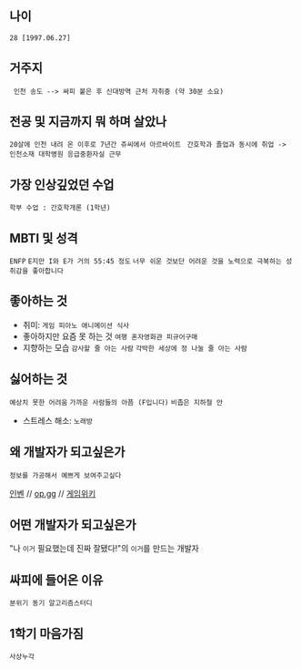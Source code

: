 ## 나이
`` 28 [1997.06.27] ``

## 거주지
`` 인천 송도 --> 싸피 붙은 후 신대방역 근처 자취중 (약 30분 소요)``

## 전공 및 지금까지 뭐 하며 살았나
``20살에 인천 내려 온 이후로 7년간 쥬씨에서 아르바이트``
`` 간호학과
졸업과 동시에 취업 -> 인천소재 대학병원 응급중환자실 근무``

## 가장 인상깊었던 수업
`` 학부 수업 : 간호학개론 (1학년) ``

## MBTI 및 성격
`` ENFP ``
`` E지만 I와 E가 거의 55:45 정도 ``
`` 너무 쉬운 것보단 어려운 것을 노력으로 극복하는 성취감을 좋아합니다 ``

## 좋아하는 것
* 취미:
`` 게임 피아노 애니메이션 식사 ``
* 좋아하지만 요즘 못 하는 것
`` 여행 혼자영화관 피규어구매 ``
* 지향하는 모습
`` 감사할 줄 아는 사람 ``
`` 각박한 세상에 정 나눌 줄 아는 사람 ``

## 싫어하는 것
`` 예상치 못한 어려움 ``
`` 가까운 사람들의 아픔 (F입니다) ``
`` 비좁은 지하철 안 ``

* 스트레스 해소:
  `` 노래방 ``

## 왜 개발자가 되고싶은가
`` 정보를 가공해서 예쁘게 보여주고싶다 ``

[인벤](https://lol.inven.co.kr) // [op.gg](https://op.gg) // [게임위키](https://mapgenie.io/elden-ring/maps/the-lands-between)

## 어떤 개발자가 되고싶은가
"나 ``이거`` 필요했는데 진짜 잘됐다!"의 ``이거``를 만드는 개발자

## 싸피에 들어온 이유
`` 분위기 동기 알고리즘스터디 ``

## 1학기 마음가짐
`` 사상누각 ``


<!--
**hwlee627/hwlee627** is a ✨ _special_ ✨ repository because its `README.md` (this file) appears on your GitHub profile.

Here are some ideas to get you started:

- 🔭 I’m currently working on ...
- 🌱 I’m currently learning ...
- 👯 I’m looking to collaborate on ...
- 🤔 I’m looking for help with ...
- 💬 Ask me about ...
- 📫 How to reach me: ...
- 😄 Pronouns: ...
- ⚡ Fun fact: ...
-->
